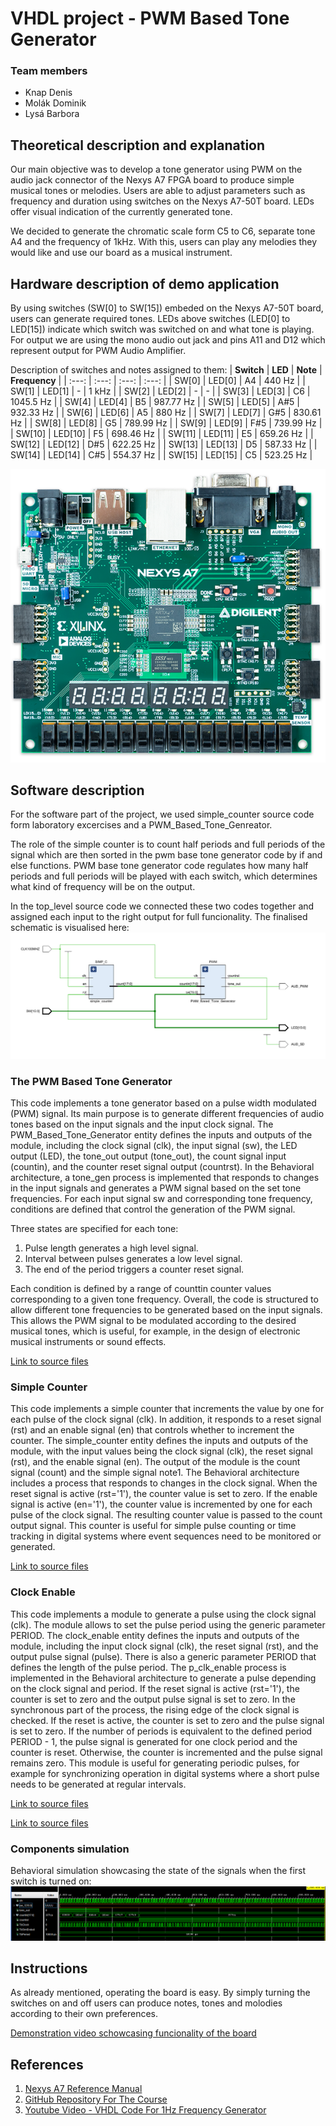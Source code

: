# VHDL project - PWM Based Tone Generator

### Team members

* Knap Denis
* Molák Dominik
* Lysá Barbora

## Theoretical description and explanation

Our main objective was to develop a tone generator using PWM on the audio jack connector of the Nexys A7 FPGA board to produce simple musical tones or melodies. 
Users are able to adjust parameters such as frequency and duration using switches on the Nexys A7-50T board. LEDs offer visual indication of the currently generated tone.

We decided to generate the chromatic scale form C5 to C6, separate tone A4 and the frequency of 1kHz. With this, users can play any melodies they would like and use our board as a musical instrument. 

## Hardware description of demo application
By using switches (SW[0] to SW[15]) embeded on the Nexys A7-50T board, users can generate required tones. LEDs above switches (LED[0] to LED[15]) 
indicate which switch was switched on and what tone is playing. 
For output we are using the mono audio out jack and pins A11 and D12 which represent output for PWM Audio Amplifier. 

Description of switches and notes assigned to them:
| **Switch** | **LED** | **Note** | **Frequency** |
| :---: | :---: | :---: | :---: |
| SW[0] | LED[0] | A4 | 440 Hz |
| SW[1] | LED[1] | - | 1 kHz |
| SW[2] | LED[2] | - | - |
| SW[3] | LED[3] | C6 | 1045.5 Hz |
| SW[4] | LED[4] | B5 | 987.77 Hz |
| SW[5] | LED[5] | A#5 | 932.33 Hz |
| SW[6] | LED[6] | A5 | 880 Hz |
| SW[7] | LED[7] | G#5 | 830.61 Hz |
| SW[8] | LED[8] | G5 | 789.99 Hz |
| SW[9] | LED[9] | F#5 | 739.99 Hz |
| SW[10] | LED[10] | F5 | 698.46 Hz |
| SW[11] | LED[11] | E5 | 659.26 Hz |
| SW[12] | LED[12] | D#5 | 622.25 Hz |
| SW[13] | LED[13] | D5 | 587.33 Hz |
| SW[14] | LED[14] | C#5 | 554.37 Hz |
| SW[15] | LED[15] | C5 | 523.25 Hz |

![Nexys A7-50T](images/nexys.png)


## Software description
For the software part of the project, we used simple_counter source code form laboratory excercises and a PWM_Based_Tone_Genreator. 


The role of the simple counter is to count half periods and full periods of the signal which are then sorted in the pwm base tone generator code by if and else functions. 
PWM base tone generator code regulates how many half periods and full periods will be played with each switch, which determines what kind of frequency will be on the output.     

In the top_level source code we connected these two codes together and assigned each input to the right output for full funcionality. The finalised schematic is visualised here:  
![Wiring Diagram](images/schema.png)

### The PWM Based Tone Generator
This code implements a tone generator based on a pulse width modulated (PWM) signal. Its main purpose is to generate different frequencies of audio tones based on the input signals and the input clock signal.
The PWM_Based_Tone_Generator entity defines the inputs and outputs of the module, including the clock signal (clk), the input signal (sw), the LED output (LED), the tone_out output (tone_out), the count signal input (countin), and the counter reset signal output (countrst).
In the Behavioral architecture, a tone_gen process is implemented that responds to changes in the input signals and generates a PWM signal based on the set tone frequencies. For each input signal sw and corresponding tone frequency, conditions are defined that control the generation of the PWM signal.

Three states are specified for each tone:
1)	Pulse length generates a high level signal.
2)	Interval between pulses generates a low level signal.
3)	The end of the period triggers a counter reset signal.

Each condition is defined by a range of counttin counter values corresponding to a given tone frequency.
Overall, the code is structured to allow different tone frequencies to be generated based on the input signals. This allows the PWM signal to be modulated according to the desired musical tones, which is useful, for example, in the design of electronic musical instruments or sound effects.

[Link to source files](projekt_finalna_verze/PWM_Based_Tone_Generator.srcs/sources_1/new/PWM_Based_Tone_Generator.vhd)

### Simple Counter
This code implements a simple counter that increments the value by one for each pulse of the clock signal (clk). In addition, it responds to a reset signal (rst) and an enable signal (en) that controls whether to increment the counter.
The simple_counter entity defines the inputs and outputs of the module, with the input values being the clock signal (clk), the reset signal (rst), and the enable signal (en). The output of the module is the count signal (count) and the simple signal note1.
The Behavioral architecture includes a process that responds to changes in the clock signal. When the reset signal is active (rst='1'), the counter value is set to zero. If the enable signal is active (en='1'), the counter value is incremented by one for each pulse of the clock signal.
The resulting counter value is passed to the count output signal. This counter is useful for simple pulse counting or time tracking in digital systems where event sequences need to be monitored or generated.

[Link to source files](projekt_finalna_verze/PWM_Based_Tone_Generator.srcs/sources_1/new/simple_counter2.vhd)

### Clock Enable
This code implements a module to generate a pulse using the clock signal (clk). The module allows to set the pulse period using the generic parameter PERIOD.
The clock_enable entity defines the inputs and outputs of the module, including the input clock signal (clk), the reset signal (rst), and the output pulse signal (pulse). There is also a generic parameter PERIOD that defines the length of the pulse period.
The p_clk_enable process is implemented in the Behavioral architecture to generate a pulse depending on the clock signal and period. If the reset signal is active (rst='1'), the counter is set to zero and the output pulse signal is set to zero.
In the synchronous part of the process, the rising edge of the clock signal is checked. If the reset is active, the counter is set to zero and the pulse signal is set to zero. If the number of periods is equivalent to the defined period PERIOD - 1, the pulse signal is generated for one clock period and the counter is reset. Otherwise, the counter is incremented and the pulse signal remains zero.
This module is useful for generating periodic pulses, for example for synchronizing operation in digital systems where a short pulse needs to be generated at regular intervals.

[Link to source files](projekt_finalna_verze/PWM_Based_Tone_Generator.srcs/sources_1/imports/new/clock_enable.vhd)


[Link to source files](projekt_finalna_verze/PWM_Based_Tone_Generator.srcs) 

### Components simulation

Behavioral simulation showcasing the state of the signals when the first switch is turned on:
![Testbench](images/simulacia.png)


## Instructions
As already mentioned, operating the board is easy. By simply turning the switches on and off users can produce notes, tones and molodies according to their own preferences.

[Demonstration video schowcasing funcionality of the board](https://youtube.com/shorts/lQLAUqp4Dtc?si=swuIUwftOgwQgKO7)


## References

1. [Nexys A7 Reference Manual](https://digilent.com/reference/programmable-logic/nexys-a7/reference-manual)
2. [GitHub Repository For The Course](https://github.com/tomas-fryza/vhdl-course/tree/master)
3. [Youtube Video - VHDL Code For 1Hz Frequency Generator](https://www.youtube.com/watch?v=IaEMLoEjr0s)
